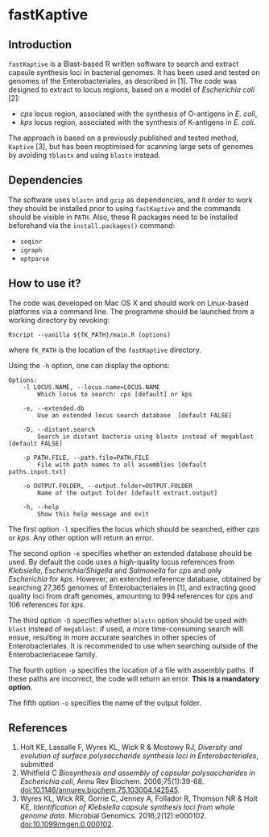 # fastKaptive

## Introduction

`fastKaptive` is a Blast-based R written software to search and extract capsule synthesis loci in bacterial genomes. It has been used and tested on genomes of the Enterobacteriales, as described in [1]. The code was designed to extract to locus regions, based on a model of *Escherichia coli* [2]:

* *cps* locus region, associated with the synthesis of O-antigens in *E. coli*,
* *kps* locus region, associated with the synthesis of K-antigens in *E. coli*.

The approach is based on a previously published and tested method, `Kaptive` [3], but has been reoptimised for scanning large sets of genomes by avoiding `tblastx` and using `blastn` instead. 

## Dependencies
The software uses `blastn` and `gzip` as dependencies, and it order to work they should be installed prior to using `fastKaptive` and the commands should be visible in `PATH`. Also, these R packages need to be installed beforehand via the `install.packages()` command:
* `seqinr`
* `igraph `
* `optparse `

## How to use it?
The code was developed on Mac OS X and should work on Linux-based platforms via a command line. The programme should be launched from a working directory by revoking:
```
Rscript --vanilla ${fK_PATH}/main.R (options)
```
where `fK_PATH` is the location of the `fastKaptive` directory.

Using the `-h` option, one can display the options:
```
Options:
	-l LOCUS.NAME, --locus.name=LOCUS.NAME
		Which locus to search: cps [default] or kps

	-e, --extended.db
		Use an extended locus search database  [default FALSE]

	-D, --distant.search
		Search in distant bacteria using blastn instead of megablast [default FALSE]

	-p PATH.FILE, --path.file=PATH.FILE
		File with path names to all assemblies [default paths.input.txt]

	-o OUTPUT.FOLDER, --output.folder=OUTPUT.FOLDER
		Name of the output folder [default extract.output]

	-h, --help
		Show this help message and exit
```

The first option `-l` specifies the locus which should be searched, either *cps* or *kps*. Any other option will return an error.

The second option `-e` specifies whether an extended database should be used. By default the code uses a high-quality locus references from *Klebsiella*, *Escherichia/Shigella* and *Salmonella* for *cps* and only *Escherichia* for *kps*. However, an extended reference database, obtained by searching 27,365 genomes of Enterobacteriales in [1], and extracting good quality loci from draft genomes, amounting to 994 references for *cps* and 106 references for *kps*.

The third option `-D` specifies whether `blastn` option should be used with `blast` instead of `megablast`: if used, a more time-consuming search will ensue, resulting in more accurate searches in other species of Enterobacteriales. It is recommended to use when searching outside of the Enterobacteriaceae family.

The fourth option `-p` specifies the location of a file with assembly paths. If these paths are incorrect, the code will return an error. **This is a mandatory option.**

The fifth option `-o` specifies the name of the output folder.

## References

1. Holt KE, Lassalle F, Wyres KL, Wick R & Mostowy RJ, *Diversity and evolution of surface polysaccharide synthesis loci in Enterobacteriales*, submitted
2. Whitfield C *Biosynthesis and assembly of capsular polysaccharides in Escherichia coli*, Annu Rev Biochem. 2006;75(1):39-68. [doi:10.1146/annurev.biochem.75.103004.142545](https://doi.org/10.1146/annurev.biochem.75.103004.142545).
3. Wyres KL, Wick RR, Gorrie C, Jenney A, Follador R, Thomson NR & Holt KE, *Identification of Klebsiella capsule synthesis loci from whole genome data*. Microbial Genomics. 2016;2(12):e000102. [doi:10.1099/mgen.0.000102](https://doi.org/10.1099/mgen.0.000102).



